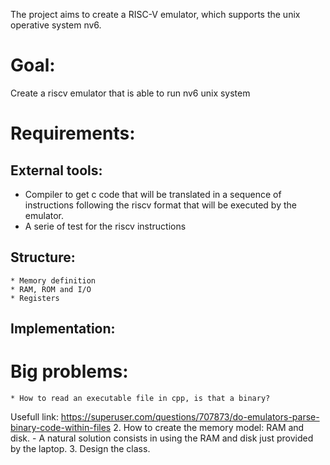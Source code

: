 The project aims to create a RISC-V emulator, which supports the unix operative system nv6. 

# Goal: #
Create a riscv emulator that is able to run nv6 unix system

# Requirements: #
## External tools: ##
   * Compiler to get c code that will be translated in a sequence of instructions following the riscv format that will be executed by the emulator. 
   * A serie of test for the riscv instructions
## Structure: ##
    * Memory definition
    * RAM, ROM and I/O
    * Registers 
## Implementation: ##
# Big problems: #
    * How to read an executable file in cpp, is that a binary? 
Usefull link:
https://superuser.com/questions/707873/do-emulators-parse-binary-code-within-files
    2. How to create the memory model: RAM and disk. 
            - A natural solution consists in using the RAM and disk just provided by the laptop.
    3. Design the class.


